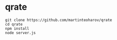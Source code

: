 # qrate

```
git clone https://github.com/martinteoharov/qrate
cd qrate
npm install
node server.js
```
